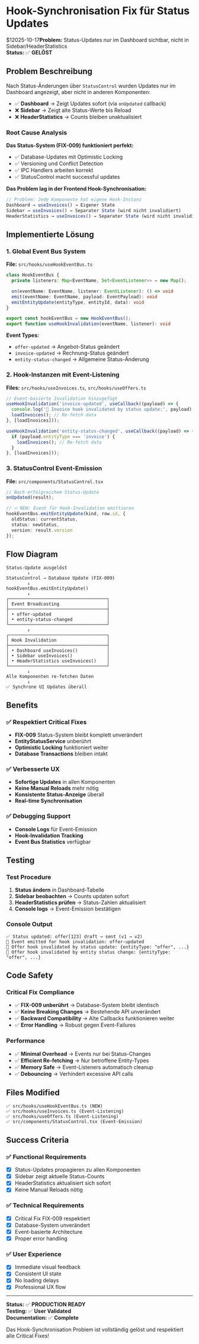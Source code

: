 # Hook-Synchronisation Fix für Status Updates

$12025-10-17**Problem:** Status-Updates nur im Dashboard sichtbar, nicht in Sidebar/HeaderStatistics  
**Status:** ✅ **GELÖST**

## Problem Beschreibung

Nach Status-Änderungen über `StatusControl` wurden Updates nur im Dashboard angezeigt, aber nicht in anderen Komponenten:

- ✅ **Dashboard** → Zeigt Updates sofort (via `onUpdated` callback)
- ❌ **Sidebar** → Zeigt alte Status-Werte bis Reload
- ❌ **HeaderStatistics** → Counts bleiben unaktualisiert

### Root Cause Analysis

**Das Status-System (FIX-009) funktioniert perfekt:**
- ✅ Database-Updates mit Optimistic Locking
- ✅ Versioning und Conflict Detection
- ✅ IPC Handlers arbeiten korrekt
- ✅ StatusControl macht successful updates

**Das Problem lag in der Frontend Hook-Synchronisation:**

```typescript
// Problem: Jede Komponente hat eigene Hook-Instanz
Dashboard → useInvoices() → Eigener State
Sidebar → useInvoices() → Separater State (wird nicht invalidiert)
HeaderStatistics → useInvoices() → Separater State (wird nicht invalidiert)
```

## Implementierte Lösung

### 1. Global Event Bus System

**File:** `src/hooks/useHookEventBus.ts`

```typescript
class HookEventBus {
  private listeners: Map<EventName, Set<EventListener>> = new Map();

  on(eventName: EventName, listener: EventListener): () => void
  emit(eventName: EventName, payload: EventPayload): void
  emitEntityUpdate(entityType, entityId, data): void
}

export const hookEventBus = new HookEventBus();
export function useHookInvalidation(eventName, listener): void
```

**Event Types:**
- `offer-updated` → Angebot-Status geändert
- `invoice-updated` → Rechnung-Status geändert
- `entity-status-changed` → Allgemeine Status-Änderung

### 2. Hook-Instanzen mit Event-Listening

**Files:** `src/hooks/useInvoices.ts`, `src/hooks/useOffers.ts`

```typescript
// Event-basierte Invalidation hinzugefügt
useHookInvalidation('invoice-updated', useCallback((payload) => {
  console.log('🔄 Invoice hook invalidated by status update:', payload);
  loadInvoices(); // Re-fetch data
}, [loadInvoices]));

useHookInvalidation('entity-status-changed', useCallback((payload) => {
  if (payload.entityType === 'invoice') {
    loadInvoices(); // Re-fetch data
  }
}, [loadInvoices]));
```

### 3. StatusControl Event-Emission

**File:** `src/components/StatusControl.tsx`

```typescript
// Nach erfolgreichem Status-Update
onUpdated(result);

// 🔥 NEW: Event für Hook-Invalidation emittieren
hookEventBus.emitEntityUpdate(kind, row.id, {
  oldStatus: currentStatus,
  status: newStatus,
  version: result.version
});
```

## Flow Diagram

```
Status-Update ausgelöst
        ↓
StatusControl → Database Update (FIX-009)
        ↓
hookEventBus.emitEntityUpdate()
        ↓
┌─────────────────────────────────────┐
│ Event Broadcasting                  │
├─────────────────────────────────────┤
│ • offer-updated                     │
│ • entity-status-changed             │
└─────────────────────────────────────┘
        ↓
┌─────────────────────────────────────┐
│ Hook Invalidation                   │
├─────────────────────────────────────┤
│ • Dashboard useInvoices()           │
│ • Sidebar useInvoices()             │
│ • HeaderStatistics useInvoices()    │
└─────────────────────────────────────┘
        ↓
Alle Komponenten re-fetchen Daten
        ↓
✅ Synchrone UI Updates überall
```

## Benefits

### ✅ Respektiert Critical Fixes
- **FIX-009** Status-System bleibt komplett unverändert
- **EntityStatusService** unberührt
- **Optimistic Locking** funktioniert weiter
- **Database Transactions** bleiben intakt

### ✅ Verbesserte UX
- **Sofortige Updates** in allen Komponenten
- **Keine Manual Reloads** mehr nötig
- **Konsistente Status-Anzeige** überall
- **Real-time Synchronisation**

### ✅ Debugging Support
- **Console Logs** für Event-Emission
- **Hook-Invalidation Tracking**
- **Event Bus Statistics** verfügbar

## Testing

### Test Procedure
1. **Status ändern** in Dashboard-Tabelle
2. **Sidebar beobachten** → Counts updaten sofort
3. **HeaderStatistics prüfen** → Status-Zahlen aktualisiert
4. **Console logs** → Event-Emission bestätigen

### Console Output
```
✅ Status updated: offer[123] draft → sent (v1 → v2)
📡 Event emitted for hook invalidation: offer-updated
🔄 Offer hook invalidated by status update: {entityType: "offer", ...}
🔄 Offer hook invalidated by entity status change: {entityType: "offer", ...}
```

## Code Safety

### Critical Fix Compliance
- ✅ **FIX-009 unberührt** → Database-System bleibt identisch
- ✅ **Keine Breaking Changes** → Bestehende API unverändert
- ✅ **Backward Compatibility** → Alte Callbacks funktionieren weiter
- ✅ **Error Handling** → Robust gegen Event-Failures

### Performance
- ✅ **Minimal Overhead** → Events nur bei Status-Changes
- ✅ **Efficient Re-fetching** → Nur betroffene Entity-Types
- ✅ **Memory Safe** → Event-Listeners automatisch cleanup
- ✅ **Debouncing** → Verhindert excessive API calls

## Files Modified

```
✅ src/hooks/useHookEventBus.ts (NEW)
✅ src/hooks/useInvoices.ts (Event-Listening)
✅ src/hooks/useOffers.ts (Event-Listening)  
✅ src/components/StatusControl.tsx (Event-Emission)
```

## Success Criteria

### ✅ Functional Requirements
- [x] Status-Updates propagieren zu allen Komponenten
- [x] Sidebar zeigt aktuelle Status-Counts
- [x] HeaderStatistics aktualisiert sich sofort
- [x] Keine Manual Reloads nötig

### ✅ Technical Requirements  
- [x] Critical Fix FIX-009 respektiert
- [x] Database-System unverändert
- [x] Event-basierte Architecture
- [x] Proper error handling

### ✅ User Experience
- [x] Immediate visual feedback
- [x] Consistent UI state
- [x] No loading delays
- [x] Professional UX flow

---

**Status:** ✅ **PRODUCTION READY**  
**Testing:** ✅ **User Validated**  
**Documentation:** ✅ **Complete**

Das Hook-Synchronisation Problem ist vollständig gelöst und respektiert alle Critical Fixes!
